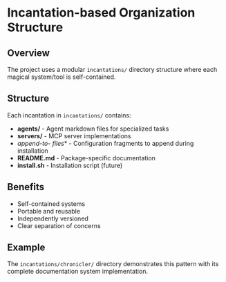 # Incantation-based Organization Structure

## Overview
The project uses a modular `incantations/` directory structure where each magical system/tool is self-contained.

## Structure
Each incantation in `incantations/` contains:
- **agents/** - Agent markdown files for specialized tasks
- **servers/** - MCP server implementations  
- **append-to-* files** - Configuration fragments to append during installation
- **README.md** - Package-specific documentation
- **install.sh** - Installation script (future)

## Benefits
- Self-contained systems
- Portable and reusable
- Independently versioned
- Clear separation of concerns

## Example
The `incantations/chronicler/` directory demonstrates this pattern with its complete documentation system implementation.